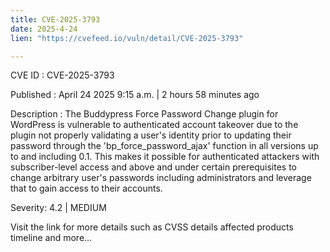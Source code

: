 ```yaml
---
title: CVE-2025-3793
date: 2025-4-24
lien: "https://cvefeed.io/vuln/detail/CVE-2025-3793"

---
```


CVE ID : CVE-2025-3793

Published :  April 24
2025
9:15 a.m. | 2 hours
58 minutes ago

Description : The Buddypress Force Password Change plugin for WordPress is vulnerable to authenticated account takeover due to the plugin not properly validating a user's identity prior to updating their password through the 'bp_force_password_ajax' function in all versions up to
and including
0.1. This makes it possible for authenticated attackers
with subscriber-level access and above and under certain prerequisites
to change arbitrary user's passwords
including administrators
and leverage that to gain access to their accounts.

Severity: 4.2 | MEDIUM

Visit the link for more details
such as CVSS details
affected products
timeline
and more...
